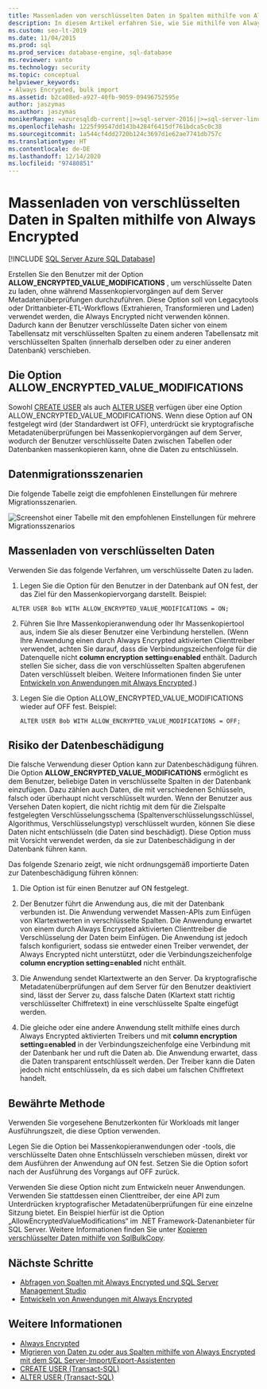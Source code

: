 ```yaml
---
title: Massenladen von verschlüsselten Daten in Spalten mithilfe von Always Encrypted
description: In diesem Artikel erfahren Sie, wie Sie mithilfe von Always Encrypted mit SQL Server ein Massenladen von Daten in Spalten ausführen.
ms.custom: seo-lt-2019
ms.date: 11/04/2015
ms.prod: sql
ms.prod_service: database-engine, sql-database
ms.reviewer: vanto
ms.technology: security
ms.topic: conceptual
helpviewer_keywords:
- Always Encrypted, bulk import
ms.assetid: b2ca08ed-a927-40fb-9059-09496752595e
author: jaszymas
ms.author: jaszymas
monikerRange: =azuresqldb-current||>=sql-server-2016||>=sql-server-linux-2017||=azuresqldb-mi-current
ms.openlocfilehash: 1225f99547dd143b4284f6415df761bdca5c0c38
ms.sourcegitcommit: 1a544cf4dd2720b124c3697d1e62ae7741db757c
ms.translationtype: HT
ms.contentlocale: de-DE
ms.lasthandoff: 12/14/2020
ms.locfileid: "97480851"
---
```

# <a name="bulk-load-encrypted-data-to-columns-using-always-encrypted"></a>Massenladen von verschlüsselten Daten in Spalten mithilfe von Always Encrypted
[!INCLUDE [SQL Server Azure SQL Database](../../../includes/applies-to-version/sql-asdb.md)]

Erstellen Sie den Benutzer mit der Option **ALLOW_ENCRYPTED_VALUE_MODIFICATIONS** , um verschlüsselte Daten zu laden, ohne während Massenkopiervorgängen auf dem Server Metadatenüberprüfungen durchzuführen. Diese Option soll von Legacytools oder Drittanbieter-ETL-Workflows (Extrahieren, Transformieren und Laden) verwendet werden, die Always Encrypted nicht verwenden können. Dadurch kann der Benutzer verschlüsselte Daten sicher von einem Tabellensatz mit verschlüsselten Spalten zu einem anderen Tabellensatz mit verschlüsselten Spalten (innerhalb derselben oder zu einer anderen Datenbank) verschieben.  

 ## <a name="the-allow_encrypted_value_modifications-option"></a>Die Option ALLOW_ENCRYPTED_VALUE_MODIFICATIONS  
 Sowohl [CREATE USER](../../../t-sql/statements/create-user-transact-sql.md) als auch [ALTER USER](../../../t-sql/statements/alter-user-transact-sql.md) verfügen über eine Option ALLOW_ENCRYPTED_VALUE_MODIFICATIONS. Wenn diese Option auf ON festgelegt wird (der Standardwert ist OFF), unterdrückt sie kryptografische Metadatenüberprüfungen bei Massenkopiervorgängen auf dem Server, wodurch der Benutzer verschlüsselte Daten zwischen Tabellen oder Datenbanken massenkopieren kann, ohne die Daten zu entschlüsseln.  
  
## <a name="data-migration-scenarios"></a>Datenmigrationsszenarien  
Die folgende Tabelle zeigt die empfohlenen Einstellungen für mehrere Migrationsszenarien.  
 
![Screenshot einer Tabelle mit den empfohlenen Einstellungen für mehrere Migrationsszenarios](../../../relational-databases/security/encryption/media/always-encrypted-migration.PNG "always-encrypted-migration")  

## <a name="bulk-loading-of-encrypted-data"></a>Massenladen von verschlüsselten Daten  
Verwenden Sie das folgende Verfahren, um verschlüsselte Daten zu laden.  

1.  Legen Sie die Option für den Benutzer in der Datenbank auf ON fest, der das Ziel für den Massenkopiervorgang darstellt. Beispiel:  
 
   ```  
    ALTER USER Bob WITH ALLOW_ENCRYPTED_VALUE_MODIFICATIONS = ON;  
   ```  

2.  Führen Sie Ihre Massenkopieranwendung oder Ihr Massenkopiertool aus, indem Sie als dieser Benutzer eine Verbindung herstellen. (Wenn Ihre Anwendung einen durch Always Encrypted aktivierten Clienttreiber verwendet, achten Sie darauf, dass die Verbindungszeichenfolge für die Datenquelle nicht **column encryption setting=enabled** enthält. Dadurch stellen Sie sicher, dass die von verschlüsselten Spalten abgerufenen Daten verschlüsselt bleiben. Weitere Informationen finden Sie unter [Entwickeln von Anwendungen mit Always Encrypted](always-encrypted-client-development.md).)  
  
3.  Legen Sie die Option ALLOW_ENCRYPTED_VALUE_MODIFICATIONS wieder auf OFF fest. Beispiel:  

    ```  
    ALTER USER Bob WITH ALLOW_ENCRYPTED_VALUE_MODIFICATIONS = OFF;  
    ```  

## <a name="potential-for-data-corruption"></a>Risiko der Datenbeschädigung  
Die falsche Verwendung dieser Option kann zur Datenbeschädigung führen. Die Option **ALLOW_ENCRYPTED_VALUE_MODIFICATIONS** ermöglicht es dem Benutzer, beliebige Daten in verschlüsselte Spalten in der Datenbank einzufügen. Dazu zählen auch Daten, die mit verschiedenen Schlüsseln, falsch oder überhaupt nicht verschlüsselt wurden. Wenn der Benutzer aus Versehen Daten kopiert, die nicht richtig mit dem für die Zielspalte festgelegten Verschlüsselungsschema (Spaltenverschlüsselungsschlüssel, Algorithmus, Verschlüsselungstyp) verschlüsselt wurden, können Sie diese Daten nicht entschlüsseln (die Daten sind beschädigt). Diese Option muss mit Vorsicht verwendet werden, da sie zur Datenbeschädigung in der Datenbank führen kann.  

Das folgende Szenario zeigt, wie nicht ordnungsgemäß importierte Daten zur Datenbeschädigung führen können:  

1.  Die Option ist für einen Benutzer auf ON festgelegt.  
 
2.  Der Benutzer führt die Anwendung aus, die mit der Datenbank verbunden ist. Die Anwendung verwendet Massen-APIs zum Einfügen von Klartextwerten in verschlüsselte Spalten. Die Anwendung erwartet von einem durch Always Encrypted aktivierten Clienttreiber die Verschlüsselung der Daten beim Einfügen. Die Anwendung ist jedoch falsch konfiguriert, sodass sie entweder einen Treiber verwendet, der Always Encrypted nicht unterstützt, oder die Verbindungszeichenfolge **column encryption setting=enabled** nicht enthält.  

3.  Die Anwendung sendet Klartextwerte an den Server. Da kryptografische Metadatenüberprüfungen auf dem Server für den Benutzer deaktiviert sind, lässt der Server zu, dass falsche Daten (Klartext statt richtig verschlüsselter Chiffretext) in eine verschlüsselte Spalte eingefügt werden.  
 
4.  Die gleiche oder eine andere Anwendung stellt mithilfe eines durch Always Encrypted aktivierten Treibers und mit **column encryption setting=enabled** in der Verbindungszeichenfolge eine Verbindung mit der Datenbank her und ruft die Daten ab. Die Anwendung erwartet, dass die Daten transparent entschlüsselt werden. Der Treiber kann die Daten jedoch nicht entschlüsseln, da es sich dabei um falschen Chiffretext handelt.  

## <a name="best-practice"></a>Bewährte Methode  
 
Verwenden Sie vorgesehene Benutzerkonten für Workloads mit langer Ausführungszeit, die diese Option verwenden.  
 
Legen Sie die Option bei Massenkopieranwendungen oder -tools, die verschlüsselte Daten ohne Entschlüsseln verschieben müssen, direkt vor dem Ausführen der Anwendung auf ON fest. Setzen Sie die Option sofort nach der Ausführung des Vorgangs auf OFF zurück.  
 
Verwenden Sie diese Option nicht zum Entwickeln neuer Anwendungen. Verwenden Sie stattdessen einen Clienttreiber, der eine API zum Unterdrücken kryptografischer Metadatenüberprüfungen für eine einzelne Sitzung bietet. Ein Beispiel hierfür ist die Option „AllowEncryptedValueModifications“ im .NET Framework-Datenanbieter für SQL Server. Weitere Informationen finden Sie unter [Kopieren verschlüsselter Daten mithilfe von SqlBulkCopy](develop-using-always-encrypted-with-net-framework-data-provider.md#copying-encrypted-data-using-sqlbulkcopy). 

## <a name="next-steps"></a>Nächste Schritte
- [Abfragen von Spalten mit Always Encrypted und SQL Server Management Studio](always-encrypted-query-columns-ssms.md)
- [Entwickeln von Anwendungen mit Always Encrypted](always-encrypted-client-development.md)

## <a name="see-also"></a>Weitere Informationen  
- [Always Encrypted](../../../relational-databases/security/encryption/always-encrypted-database-engine.md)
- [Migrieren von Daten zu oder aus Spalten mithilfe von Always Encrypted mit dem SQL Server-Import/Export-Assistenten](always-encrypted-migrate-using-import-export-wizard.md)
- [CREATE USER &#40;Transact-SQL&#41;](../../../t-sql/statements/create-user-transact-sql.md)   
- [ALTER USER &#40;Transact-SQL&#41;](../../../t-sql/statements/alter-user-transact-sql.md)   

